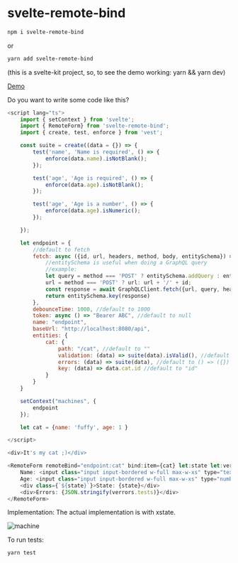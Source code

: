 # svelte-remote-bind

```bash
npm i svelte-remote-bind
```

or

```bash
yarn add svelte-remote-bind
```

(this is a svelte-kit project, so, to see the demo working: yarn && yarn dev)

[Demo](https://svelte-remote-bind.surge.sh)

Do you want to write some code like this?

```js
<script lang="ts">
    import { setContext } from 'svelte';
    import { RemoteForm} from 'svelte-remote-bind';
    import { create, test, enforce } from 'vest';

    const suite = create((data = {}) => {
        test('name', 'Name is required', () => {
            enforce(data.name).isNotBlank();
        });

        test('age', 'Age is required', () => {
            enforce(data.age).isNotBlank();
        });

        test('age', 'Age is a number', () => {
            enforce(data.age).isNumeric();
        });

    });

    let endpoint = {
        //default to fetch
        fetch: async ({id, url, headers, method, body, entitySchema}) => {
            //entitySchema is useful when doing a GraphQL query 
            //example:
            let query = method === 'POST' ? entitySchema.addQuery : entitySchema.updateQuery;
            url = method === 'POST' ? url: url + '/' + id;
            const response = await GraphQLClient.fetch({url, query, headers, variables: body});
            return entitySchema.key(response)
        },
        debounceTime: 1000, //default to 1000
        token: async () => "Bearer ABC", //default to null
        name: "endpoint",
        baseUrl: "http://localhost:8080/api",
        entities: {
            cat: {
                path: "/cat", //default to ""
                validation: (data) => suite(data).isValid(), //default to () => true
                errors: (data) => suite(data), //default to () => ({})
                key: (data) => data.cat.id //default to "id"
            }
        }
    }

    setContext("machines", {
        endpoint
    });

    let cat = {name: 'fuffy', age: 1 } 

</script>

<div>It's my cat ;)</div>

<RemoteForm remoteBind="endpoint:cat" bind:item={cat} let:state let:verrors>
    Name: <input class="input input-bordered w-full max-w-xs" type="text" bind:value={cat.name} />
    Age: <input class="input input-bordered w-full max-w-xs" type="number" bind:value={cat.age} />
    <div class={`${state}`}>State: {state}</div>
    <div>Errors: {JSON.stringify(verrors.tests)}</div>
</RemoteForm>
```

Implementation: The actual implementation is with xstate.

![machine](https://stately.ai/registry/machines/f439b6a7-9ede-4efc-96f7-6f34acc4261f.png)

To run tests:

```bash
yarn test
```